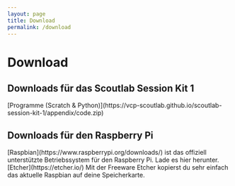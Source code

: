 ```yaml
---
layout: page
title: Download
permalink: /download
---
```

# Download
## Downloads für das Scoutlab Session Kit 1
<span class="glyphicon glyphicon-download-alt" aria-hidden="true">
[Programme (Scratch & Python)](https://vcp-scoutlab.github.io/scoutlab-session-kit-1/appendix/code.zip)</span>

## Downloads für den Raspberry Pi

<span class="glyphicon glyphicon-download-alt" aria-hidden="true">
[Raspbian](https://www.raspberrypi.org/downloads/)</span> ist das offiziell unterstützte Betriebssystem für den Raspberry Pi. Lade es hier herunter.

<span class="glyphicon glyphicon-download-alt" aria-hidden="true">
[Etcher](https://etcher.io/)</span> Mit der Freeware Etcher kopierst du sehr einfach das aktuelle Raspbian auf deine Speicherkarte.
